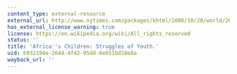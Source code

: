 ```yaml
---
content_type: external-resource
external_url: http://www.nytimes.com/packages/khtml/2006/10/28/world/20061029_GHANA_FEATURE.html
has_external_license_warning: true
license: https://en.wikipedia.org/wiki/All_rights_reserved
status: ''
title: 'Africa''s Children: Struggles of Youth.'
uid: 6932194e-2644-4f42-95dd-6e651bd18e8a
wayback_url: ''
---
```

